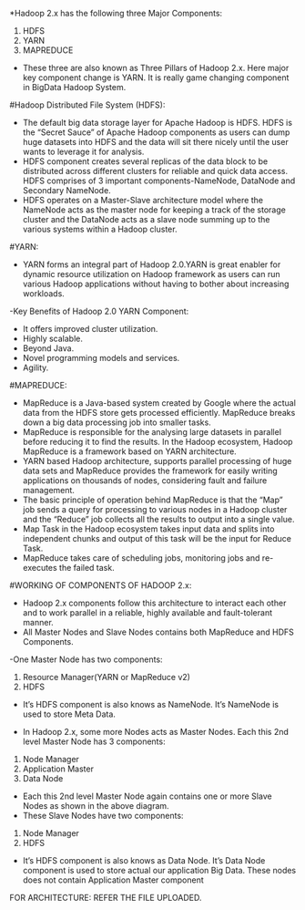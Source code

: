 *Hadoop 2.x has the following three Major Components:
1. HDFS
2. YARN
3. MAPREDUCE

- These three are also known as Three Pillars of Hadoop 2.x. Here major key component change is YARN. It is really game changing component in BigData Hadoop System.

#Hadoop Distributed File System (HDFS):

- The default big data storage layer for Apache Hadoop is HDFS. HDFS is the “Secret Sauce” of Apache Hadoop components as users can dump huge datasets into HDFS and the data will sit there nicely until the user wants to leverage it for analysis. 
- HDFS component creates several replicas of the data block to be distributed across different clusters for reliable and quick data access. HDFS comprises of 3 important components-NameNode, DataNode and Secondary NameNode.
- HDFS operates on a Master-Slave architecture model where the NameNode acts as the master node for keeping a track of the storage cluster and the DataNode acts as a slave node summing up to the various systems within a Hadoop cluster.

#YARN:

- YARN forms an integral part of Hadoop 2.0.YARN is great enabler for dynamic resource utilization on Hadoop framework as users can run various Hadoop applications without having to bother about increasing workloads.

-Key Benefits of Hadoop 2.0 YARN Component:

- It offers improved cluster utilization.
- Highly scalable.
- Beyond Java.
- Novel programming models and services.
- Agility.

#MAPREDUCE:

- MapReduce is a Java-based system created by Google where the actual data from the HDFS store gets processed efficiently. MapReduce breaks down a big data processing job into smaller tasks.
- MapReduce is responsible for the analysing large datasets in parallel before reducing it to find the results. In the Hadoop ecosystem, Hadoop MapReduce is a framework based on YARN architecture.
- YARN based Hadoop architecture, supports parallel processing of huge data sets and MapReduce provides the framework for easily writing applications on thousands of nodes, considering fault and failure management.
- The basic principle of operation behind MapReduce is that the “Map” job sends a query for processing to various nodes in a Hadoop cluster and the “Reduce” job collects all the results to output into a single value.
- Map Task in the Hadoop ecosystem takes input data and splits into independent chunks and output of this task will be the input for Reduce Task.
- MapReduce takes care of scheduling jobs, monitoring jobs and re-executes the failed task.

#WORKING OF COMPONENTS OF HADOOP 2.x:

- Hadoop 2.x components follow this architecture to interact each other and to work parallel in a reliable, highly available and fault-tolerant manner.
- All Master Nodes and Slave Nodes contains both MapReduce and HDFS Components.

-One Master Node has two components:
1. Resource Manager(YARN or MapReduce v2)
2. HDFS

- It’s HDFS component is also knows as NameNode. It’s NameNode is used to store Meta Data.

- In Hadoop 2.x, some more Nodes acts as Master Nodes. Each this 2nd level Master Node has 3 components:
1. Node Manager
2. Application Master
3. Data Node

- Each this 2nd level Master Node again contains one or more Slave Nodes as shown in the above diagram.
- These Slave Nodes have two components:
1. Node Manager
2. HDFS

- It’s HDFS component is also knows as Data Node. It’s Data Node component is used to store actual our application Big Data. These nodes does not contain Application Master component

FOR ARCHITECTURE: REFER THE FILE UPLOADED.
